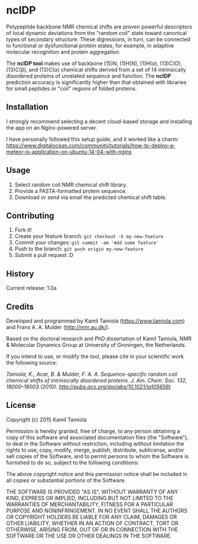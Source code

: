 # ncIDP

Polypeptide backbone NMR chemical shifts are proven powerful descriptors of local dynamic deviations from the "random coil" state toward canonical types of secondary structure. These digressions, in turn, can be connected to functional or dysfunctional protein states, for example, in adaptive molecular recognition and protein aggregation.  

The **ncIDP tool** makes use of backbone (15)N, (1)H(N), (1)H(α), (13)C(O), (13)C(β), and (13)C(α) chemical shifts derived from a set of 14 intrinsically disordered proteins of unrelated sequence and function. The **ncIDP** prediction accuracy is significantly higher than that obtained with libraries for small peptides or "coil" regions of folded proteins.

## Installation

I strongly recommend selecting a decent cloud-based storage and installing the app on an Nginx-powered server.  

I have personally followed this setup guide, and it worked like a charm: https://www.digitalocean.com/community/tutorials/how-to-deploy-a-meteor-js-application-on-ubuntu-14-04-with-nginx

## Usage

1. Select random coil NMR chemical shift library.
2. Provide a FASTA-formatted protein sequence.
3. Download or send via email the predicted chemical shift table.

## Contributing

1. Fork it!
2. Create your feature branch: `git checkout -b my-new-feature`
3. Commit your changes: `git commit -am 'Add some feature'`
4. Push to the branch: `git push origin my-new-feature`
5. Submit a pull request :D

## History

Current release: 1.0a

## Credits

Developed and programmed by Kamil Tamiola (https://www.tamiola.com) and Frans A. A. Mulder (http://nmr.au.dk/).

Based on the doctoral research and *PhD* dissertation of Kamil Tamiola, NMR & Molecular Dynamics Group at University of Groningen, the Netherlands.

If you intend to use, or modify the tool, please cite in your scientific work the following source:

*Tamiola, K., Acar, B. & Mulder, F. A. A. Sequence-specific random coil chemical shifts of intrinsically disordered proteins. J. Am. Chem. Soc. 132, 18000–18003 (2010). http://pubs.acs.org/doi/abs/10.1021/ja105656t*

## License

Copyright (c) 2015 Kamil Tamiola

Permission is hereby granted, free of charge, to any person obtaining a copy
of this software and associated documentation files (the "Software"), to deal
in the Software without restriction, including without limitation the rights
to use, copy, modify, merge, publish, distribute, sublicense, and/or sell
copies of the Software, and to permit persons to whom the Software is
furnished to do so, subject to the following conditions:

The above copyright notice and this permission notice shall be included in
all copies or substantial portions of the Software.

THE SOFTWARE IS PROVIDED "AS IS", WITHOUT WARRANTY OF ANY KIND, EXPRESS OR
IMPLIED, INCLUDING BUT NOT LIMITED TO THE WARRANTIES OF MERCHANTABILITY,
FITNESS FOR A PARTICULAR PURPOSE AND NONINFRINGEMENT. IN NO EVENT SHALL THE
AUTHORS OR COPYRIGHT HOLDERS BE LIABLE FOR ANY CLAIM, DAMAGES OR OTHER
LIABILITY, WHETHER IN AN ACTION OF CONTRACT, TORT OR OTHERWISE, ARISING FROM,
OUT OF OR IN CONNECTION WITH THE SOFTWARE OR THE USE OR OTHER DEALINGS IN
THE SOFTWARE.
